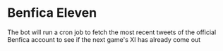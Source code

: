 # Benfica Eleven

The bot will run a cron job to fetch the most recent tweets of the official Benfica account to see if the next game's XI has already come out